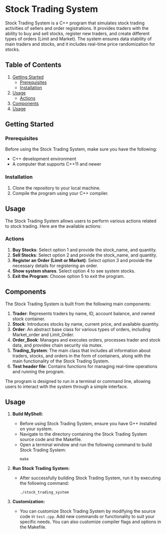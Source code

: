 # Stock Trading System
Stock Trading System is a C++ program that simulates stock trading activities of sellers and order registrations. It provides traders with the ability to buy and sell stocks, register new traders, and create different types of orders (Limit and Market). The system ensures data stability of main traders and stocks, and it includes real-time price randomization for stocks.
## Table of Contents

1. [Getting Started](#getting-started)
   - [Prerequisites](#prerequisites)
   - [Installation](#installation)
2. [Usage](#usage)
   - [Actions](#actions)
3. [Components](#components)
4. [Usage](#usage)


## Getting Started

### Prerequisites
Before using the Stock Trading System, make sure you have the following:

- C++ development environment
- A computer that supports C++11 and newer

### Installation

1. Clone the repository to your local machine.
2. Compile the program using your C++ compiler.

## Usage

The Stock Trading System allows users to perform various actions related to stock trading. Here are the available actions:


### Actions

1. **Buy Stocks**: Select option 1 and provide the stock_name, and quantity.
2. **Sell Stocks**: Select option 2 and provide the stock_name, and quantity.
3. **Register an Order (Limit or Market)**: Select option 3 and provide the necessary details for registering an order.
4. **Show system shares**. Select option 4 to see system stocks.
5. **Exit the Program**: Choose option 5 to exit the program.

## Components

The Stock Trading System is built from the following main components:

1. **Trader**: Represents traders by name, ID, account balance, and owned stock container.
2. **Stock**: Introduces stocks by name, current price, and available quantity.
3. **Order**: An abstract base class for various types of orders, including Market_order and Limit_Order.
4. **Order_Book**: Manages and executes orders, processes trader and stock data, and provides chain security via mutex.
5. **Trading_System**: The main class that includes all information about traders, stocks, and orders in the form of containers, along with the main functionality of the Stock Trading System.
6. **Test header file**: Contains functions for managing real-time operations and running the program.

The program is designed to run in a terminal or command line, allowing users to interact with the system through a simple interface.

## Usage

1. **Build MyShell:**

   - Before using Stock Trading System, ensure you have G++ installed on your system.
   - Navigate to the directory containing the Stock Trading System source code and the Makefile.
   - Open a terminal window and run the following command to build Stock Trading System:
     ```
     make
     ```

2. **Run Stock Trading System:**

   - After successfully building Stock Trading System, run it by executing the following command:
     ```
     ./stock_trading_system
     ```
     
3. **Customization:**

   - You can customize Stock Trading System by modifying the source code in `test.cpp`. Add new commands or functionality to suit your specific needs. You can also customize compiler flags and options in the Makefile.
